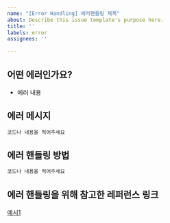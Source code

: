 ```yaml
---
name: "[Error Handling] 에러핸들링 제목"
about: Describe this issue template's purpose here.
title: ''
labels: error
assignees: ''

---
```


## 어떤 에러인가요?
- 에러 내용 

## 에러 메시지
```jsx
코드나 내용을 적어주세요 
```

## 에러 핸들링 방법
```jsx 
코드나 내용을 적어주세요 
```

## 에러 핸들링을 위해 참고한 레퍼런스 링크
[예시1](주소)
